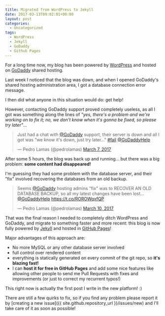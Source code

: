 ```yaml
---
title: Migrated from WordPress to Jekyll
date: 2017-03-13T09:02:01+00:00
layout: post
categories:
  - Uncategorized
tags:
  - WordPress
  - Jekyll
  - GoDaddy
  - Github Pages
---
```


For a long time now, my blog has been powered by [WordPress](http://wordpress.org) and hosted on [GoDaddy](http://www.godaddy.com) shared hosting.

Last week I noticed that the blog was down, and when I opened GoDaddy's shared hosting administration area, I got a database connection error message.

I then did what anyone in this situation would do: get help!

However, contacting GoDaddy support proved completely useless, as all I got was something along the lines of _"yes, there's a problem and we're working on to fix it; no, we don't know when it's gonna be fixed, so please try later"_...

<blockquote class="twitter-tweet" data-conversation="none" data-lang="en"><p lang="en" dir="ltr">Just had a chat with <a href="https://twitter.com/GoDaddy">@GoDaddy</a> support, their server is down and all I got was &quot;we know it&#39;s down, just try later...&quot; <a href="https://twitter.com/hashtag/fail?src=hash">#fail</a> <a href="https://twitter.com/GoDaddyHelp">@GoDaddyHelp</a></p>&mdash; Pedro Lamas (@pedrolamas) <a href="https://twitter.com/pedrolamas/status/839089470880247813">March 7, 2017</a></blockquote>
<script async src="//platform.twitter.com/widgets.js" charset="utf-8"></script>

After some 5 hours, the blog was back up and running... but there was a big problem: **some content had disappeared!**

I'm guessing they had some problem with the database server, and their "fix" involved recovering the databases from an old backup.

<blockquote class="twitter-tweet" data-lang="en"><p lang="en" dir="ltr">Seems <a href="https://twitter.com/GoDaddy">@GoDaddy</a> hosting admins &quot;fix&quot; was to RECOVER AN OLD DATABASE BACKUP, so all my latest changes have been lost... <a href="https://twitter.com/GoDaddyHelp">@GoDaddyHelp</a> <a href="https://t.co/ROROWqxfQP">https://t.co/ROROWqxfQP</a></p>&mdash; Pedro Lamas (@pedrolamas) <a href="https://twitter.com/pedrolamas/status/840237008551333888">March 10, 2017</a></blockquote>
<script async src="//platform.twitter.com/widgets.js" charset="utf-8"></script>

That was the final reason I needed to completely ditch WordPress and GoDaddy, and migrate to something faster and more recent: this blog is now fully powered by [Jekyll](https://jekyllrb.com) and hosted in [GitHub Pages](https://pages.github.com)!

Major advantages of this approach are:

- No more MySQL or any other database server involved
- full control over rendered content
- everything is statically generated on every commit of the git repo, so **it's blazing fast!**
- I can **host it for free in GitHub Pages** and add some nice features like allowing other people to send me Pull Requests with fixes and improvements (or just to correct my recurrent typos!)

This right now is actually the first post I write in the new platform! :)

There are still a few quirks to fix, so if you find any problem please report it by [creating a new issue]({{ site.github.repository_url }}/issues/new) and I'll take care of it as soon as possible!

